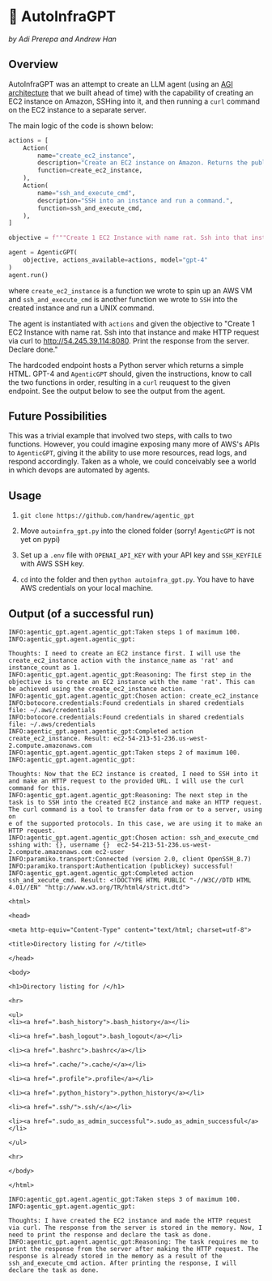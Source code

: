# 🔩 AutoInfraGPT

*by Adi Prerepa and Andrew Han*

## Overview

AutoInfraGPT was an attempt to create an LLM agent (using an [AGI architecture](https://github.com/handrew/agentic_gpt) that we built ahead of time) with the capability of creating an EC2 instance on Amazon, SSHing into it, and then running a `curl` command on the EC2 instance to a separate server.

The main logic of the code is shown below:

```python
actions = [
    Action(
        name="create_ec2_instance",
        description="Create an EC2 instance on Amazon. Returns the public ipv4 of this instance.",
        function=create_ec2_instance,
    ),
    Action(
        name="ssh_and_execute_cmd",
        description="SSH into an instance and run a command.",
        function=ssh_and_execute_cmd,
    ),
]

objective = f"""Create 1 EC2 Instance with name rat. Ssh into that instance and make HTTP request via curl to http://54.245.39.114:8080. Print the response from the server. Declare done."""

agent = AgenticGPT(
    objective, actions_available=actions, model="gpt-4"
)
agent.run()
```

where `create_ec2_instance` is a function we wrote to spin up an AWS VM and `ssh_and_execute_cmd` is another function we wrote to `SSH` into the created instance and run a UNIX command. 

The agent is instantiated with `actions` and given the objective to "Create 1 EC2 Instance with name rat. Ssh into that instance and make HTTP request via curl to http://54.245.39.114:8080. Print the response from the server. Declare done." 

The hardcoded endpoint hosts a Python server which returns a simple HTML. GPT-4 and `AgenticGPT` should, given the instructions, know to call the two functions in order, resulting in a `curl` reuquest to the given endpoint. See the output below to see the output from the agent.

## Future Possibilities

This was a trivial example that involved two steps, with calls to two functions. However, you could imagine exposing many more of AWS's APIs to `AgenticGPT`, giving it the ability to use more resources, read logs, and respond accordingly. Taken as a whole, we could conceivably see a world in which devops are automated by agents. 


## Usage

1. `git clone https://github.com/handrew/agentic_gpt`

2. Move `autoinfra_gpt.py` into the cloned folder (sorry! `AgenticGPT` is not yet on pypi)

3. Set up a `.env` file with `OPENAI_API_KEY` with your API key and `SSH_KEYFILE` with AWS SSH key.

4. `cd` into the folder and then `python autoinfra_gpt.py`. You have to have AWS credentials on your local machine. 


## Output (of a successful run)

```
INFO:agentic_gpt.agent.agentic_gpt:Taken steps 1 of maximum 100.                                                                                                                                                   
INFO:agentic_gpt.agent.agentic_gpt:                                                                                                                                                                                
                                                                                                                                                                                                                   
Thoughts: I need to create an EC2 instance first. I will use the create_ec2_instance action with the instance_name as 'rat' and instance_count as 1.                                                               
INFO:agentic_gpt.agent.agentic_gpt:Reasoning: The first step in the objective is to create an EC2 instance with the name 'rat'. This can be achieved using the create_ec2_instance action.                         
INFO:agentic_gpt.agent.agentic_gpt:Chosen action: create_ec2_instance                                                                                                                                              
INFO:botocore.credentials:Found credentials in shared credentials file: ~/.aws/credentials                                                                                                                         
INFO:botocore.credentials:Found credentials in shared credentials file: ~/.aws/credentials                                                                                                                         
INFO:agentic_gpt.agent.agentic_gpt:Completed action create_ec2_instance. Result: ec2-54-213-51-236.us-west-2.compute.amazonaws.com                                                                                 
INFO:agentic_gpt.agent.agentic_gpt:Taken steps 2 of maximum 100.                                                                                                                                                   
INFO:agentic_gpt.agent.agentic_gpt:                                                                                                                                                                                
                                                                                                                                                                                                                   
Thoughts: Now that the EC2 instance is created, I need to SSH into it and make an HTTP request to the provided URL. I will use the curl command for this.                                                          
INFO:agentic_gpt.agent.agentic_gpt:Reasoning: The next step in the task is to SSH into the created EC2 instance and make an HTTP request. The curl command is a tool to transfer data from or to a server, using on
e of the supported protocols. In this case, we are using it to make an HTTP request.                                                                                                                               
INFO:agentic_gpt.agent.agentic_gpt:Chosen action: ssh_and_execute_cmd                                                                                                                                              
sshing with: {}, username {}  ec2-54-213-51-236.us-west-2.compute.amazonaws.com ec2-user                                                                                                                           
INFO:paramiko.transport:Connected (version 2.0, client OpenSSH_8.7)                                                                                                                                                
INFO:paramiko.transport:Authentication (publickey) successful!                                                                                                                                                     
INFO:agentic_gpt.agent.agentic_gpt:Completed action ssh_and_xecute_cmd. Result: <!DOCTYPE HTML PUBLIC "-//W3C//DTD HTML 4.01//EN" "http://www.w3.org/TR/html4/strict.dtd">                                        
                                                                                                                                                                                                                   
<html>                                                                                                                                                                                                             
                                                                                                                                                                                                                   
<head>                                                                                                                                                                                                             
                                                                                                                                                                                                                   
<meta http-equiv="Content-Type" content="text/html; charset=utf-8">                                                                                                                                                
                                                                                                                                                                                                                   
<title>Directory listing for /</title>                                                                                                                                                                             
                                                                                                                                                                                                                   
</head>                                                                                                                                                                                                            
                                                                                                                                                                                                                   
<body>

<h1>Directory listing for /</h1>

<hr>

<ul>
<li><a href=".bash_history">.bash_history</a></li>

<li><a href=".bash_logout">.bash_logout</a></li>

<li><a href=".bashrc">.bashrc</a></li>

<li><a href=".cache/">.cache/</a></li>

<li><a href=".profile">.profile</a></li>

<li><a href=".python_history">.python_history</a></li>

<li><a href=".ssh/">.ssh/</a></li>

<li><a href=".sudo_as_admin_successful">.sudo_as_admin_successful</a></li>

</ul>

<hr>

</body>

</html>

INFO:agentic_gpt.agent.agentic_gpt:Taken steps 3 of maximum 100.
INFO:agentic_gpt.agent.agentic_gpt:

Thoughts: I have created the EC2 instance and made the HTTP request via curl. The response from the server is stored in the memory. Now, I need to print the response and declare the task as done.
INFO:agentic_gpt.agent.agentic_gpt:Reasoning: The task requires me to print the response from the server after making the HTTP request. The response is already stored in the memory as a result of the ssh_and_execute_cmd action. After printing the response, I will declare the task as done.
```
